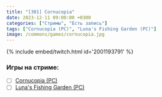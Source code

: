 ```yaml
---
title: "[301] Cornucopia"
date: 2023-12-11 09:00:00 +0300
categories: ["Стримы", "Есть запись"]
tags: ["Cornucopia (PC)", "Luna's Fishing Garden (PC)"]
image: /commons/games/cornucopia.jpg
---
```


{% include embed/twitch.html id='2001193791' %}

### Игры на стриме:
+ [ ] [Cornucopia (PC)](/tags/cornucopia-pc)
+ [ ] [Luna's Fishing Garden (PC)](/tags/luna-s-fishing-garden-pc)
